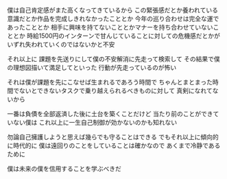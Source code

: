 僕は自己肯定感がまた高くなってきているから
この緊張感だとか養われている意識だとか作品を完成しきれなかったこととか
今年の巡り合わせは完全な運であったこととか
相手に興味を持てないこととかマナーを持ち合わせていないこととか
時給1500円のインターンで甘んじていることに対しての危機感だとかが
いずれ失われていくのではないかと不安

それ以上に
課題を先送りにして僕の不安解消に先走って検索して
その結果で僕の理想図描いて満足してといった
行動が先走っているのが怖い

それは僕が課題を先にこなせば生まれるであろう時間で
ちゃんとまとまった時間でないとできないタスクで乗り越えられるべきものに対して
真剣になれてないから

一番は負債を全部返済した後に土台を築くことだけど
当たり前のことができていない僕は
これ以上に一生自己制御が効かないのかも知れない

勿論自己擁護しようと思えば幾らでも守ることはできる
でもそれ以上に傾向的に時代的に
僕は遠回りのことをしていることは確かなので
あくまで冷静であるために

僕は未来の僕を信用することを学ぶべきだ
